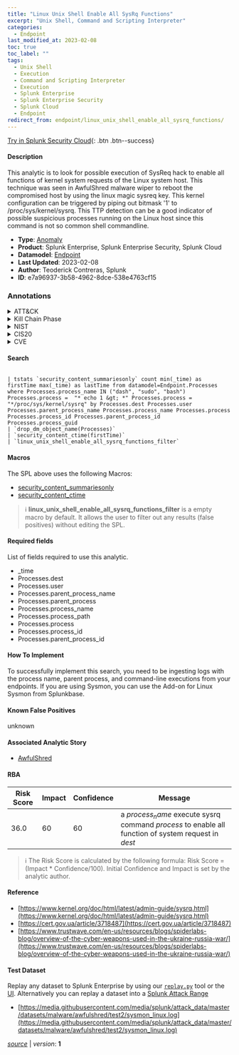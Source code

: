 ```yaml
---
title: "Linux Unix Shell Enable All SysRq Functions"
excerpt: "Unix Shell, Command and Scripting Interpreter"
categories:
  - Endpoint
last_modified_at: 2023-02-08
toc: true
toc_label: ""
tags:
  - Unix Shell
  - Execution
  - Command and Scripting Interpreter
  - Execution
  - Splunk Enterprise
  - Splunk Enterprise Security
  - Splunk Cloud
  - Endpoint
redirect_from: endpoint/linux_unix_shell_enable_all_sysrq_functions/
---
```




[Try in Splunk Security Cloud](https://www.splunk.com/en_us/cyber-security.html){: .btn .btn--success}

#### Description

This analytic is to look for possible execution of SysReq hack to enable all functions of kernel system requests of the Linux system host. This technique was seen in AwfulShred malware wiper to reboot the compromised host by using the linux magic sysreq key. This kernel configuration can be triggered by piping out bitmask &#39;1&#39; to /proc/sys/kernel/sysrq. This TTP detection can be a good indicator of possible suspicious processes running on the Linux host since this command is not so common shell commandline.

- **Type**: [Anomaly](https://github.com/splunk/security_content/wiki/Detection-Analytic-Types)
- **Product**: Splunk Enterprise, Splunk Enterprise Security, Splunk Cloud
- **Datamodel**: [Endpoint](https://docs.splunk.com/Documentation/CIM/latest/User/Endpoint)
- **Last Updated**: 2023-02-08
- **Author**: Teoderick Contreras, Splunk
- **ID**: e7a96937-3b58-4962-8dce-538e4763cf15

### Annotations
<details>
  <summary>ATT&CK</summary>

<div markdown="1">

#### [ATT&CK](https://attack.mitre.org/)

| ID          | Technique   | Tactic         |
| ----------- | ----------- |--------------- |
| [T1059.004](https://attack.mitre.org/techniques/T1059/004/) | Unix Shell | Execution |

| [T1059](https://attack.mitre.org/techniques/T1059/) | Command and Scripting Interpreter | Execution |

</div>
</details>


<details>
  <summary>Kill Chain Phase</summary>

<div markdown="1">

* Exploitation


</div>
</details>


<details>
  <summary>NIST</summary>

<div markdown="1">

* DE.CM



</div>
</details>

<details>
  <summary>CIS20</summary>

<div markdown="1">

* CIS 3
* CIS 5
* CIS 16



</div>
</details>

<details>
  <summary>CVE</summary>

<div markdown="1">


</div>
</details>


#### Search

```

| tstats `security_content_summariesonly` count min(_time) as firstTime max(_time) as lastTime from datamodel=Endpoint.Processes where Processes.process_name IN ("dash", "sudo", "bash")  Processes.process =  "* echo 1 &gt; *" Processes.process = "*/proc/sys/kernel/sysrq" by Processes.dest Processes.user Processes.parent_process_name Processes.process_name Processes.process Processes.process_id Processes.parent_process_id Processes.process_guid 
| `drop_dm_object_name(Processes)` 
| `security_content_ctime(firstTime)` 
| `linux_unix_shell_enable_all_sysrq_functions_filter`
```

#### Macros
The SPL above uses the following Macros:
* [security_content_summariesonly](https://github.com/splunk/security_content/blob/develop/macros/security_content_summariesonly.yml)
* [security_content_ctime](https://github.com/splunk/security_content/blob/develop/macros/security_content_ctime.yml)

> :information_source:
> **linux_unix_shell_enable_all_sysrq_functions_filter** is a empty macro by default. It allows the user to filter out any results (false positives) without editing the SPL.



#### Required fields
List of fields required to use this analytic.
* _time
* Processes.dest
* Processes.user
* Processes.parent_process_name
* Processes.parent_process
* Processes.process_name
* Processes.process_path
* Processes.process
* Processes.process_id
* Processes.parent_process_id



#### How To Implement
To successfully implement this search, you need to be ingesting logs with the process name, parent process, and command-line executions from your endpoints. If you are using Sysmon, you can use the Add-on for Linux Sysmon from Splunkbase.
#### Known False Positives
unknown

#### Associated Analytic Story
* [AwfulShred](/stories/awfulshred)




#### RBA

| Risk Score  | Impact      | Confidence   | Message      |
| ----------- | ----------- |--------------|--------------|
| 36.0 | 60 | 60 | a $process_name$ execute sysrq command $process$ to enable all function of system request in $dest$ |


> :information_source:
> The Risk Score is calculated by the following formula: Risk Score = (Impact * Confidence/100). Initial Confidence and Impact is set by the analytic author.


#### Reference

* [https://www.kernel.org/doc/html/latest/admin-guide/sysrq.html](https://www.kernel.org/doc/html/latest/admin-guide/sysrq.html)
* [https://cert.gov.ua/article/3718487](https://cert.gov.ua/article/3718487)
* [https://www.trustwave.com/en-us/resources/blogs/spiderlabs-blog/overview-of-the-cyber-weapons-used-in-the-ukraine-russia-war/](https://www.trustwave.com/en-us/resources/blogs/spiderlabs-blog/overview-of-the-cyber-weapons-used-in-the-ukraine-russia-war/)



#### Test Dataset
Replay any dataset to Splunk Enterprise by using our [`replay.py`](https://github.com/splunk/attack_data#using-replaypy) tool or the [UI](https://github.com/splunk/attack_data#using-ui).
Alternatively you can replay a dataset into a [Splunk Attack Range](https://github.com/splunk/attack_range#replay-dumps-into-attack-range-splunk-server)

* [https://media.githubusercontent.com/media/splunk/attack_data/master/datasets/malware/awfulshred/test2/sysmon_linux.log](https://media.githubusercontent.com/media/splunk/attack_data/master/datasets/malware/awfulshred/test2/sysmon_linux.log)



[*source*](https://github.com/splunk/security_content/tree/develop/detections/endpoint/linux_unix_shell_enable_all_sysrq_functions.yml) \| *version*: **1**